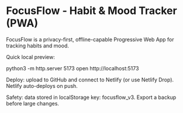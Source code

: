 # FocusFlow - Habit & Mood Tracker (PWA)

FocusFlow is a privacy-first, offline-capable Progressive Web App for tracking habits and mood.

Quick local preview:

python3 -m http.server 5173
open http://localhost:5173

Deploy: upload to GitHub and connect to Netlify (or use Netlify Drop). Netlify auto-deploys on push.

Safety: data stored in localStorage key: focusflow_v3. Export a backup before large changes.